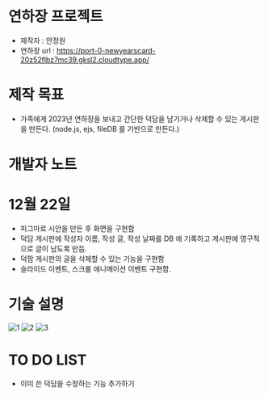# 연하장 프로젝트
- 제작자 : 안정원
- 연하장 url : https://port-0-newyearscard-20z52flbz7mc39.gksl2.cloudtype.app/

# 제작 목표
- 가족에게 2023년 연하장을 보내고 간단한 덕담을 남기거나 삭제할 수 있는 게시판을 만든다. (node.js, ejs, fileDB 를 기반으로 만든다.)

# 개발자 노트
# 12월 22일
- 피그마로 시안을 만든 후 화면을 구현함
- 덕담 게시판에 작성자 이름, 작성 글, 작성 날짜를 DB 에 기록하고 게시판에 영구적으로 글이 남도록 만듬. 
- 덕팜 게시판의 글을 삭제할 수 있는 기능을 구현함
- 슬라이드 이벤트, 스크롤 애니메이션 이벤트 구현함.

# 기술 설명

![1](https://user-images.githubusercontent.com/106502672/209252433-cbc5260c-9383-4af2-ba6f-8486d7a87e40.jpg)
![2](https://user-images.githubusercontent.com/106502672/209252440-03958072-9989-4d1c-9992-d1483230706e.jpg)
![3](https://user-images.githubusercontent.com/106502672/209252447-21c01205-a285-4777-b511-54295c695c0c.jpg)

# TO DO LIST
- 이미 쓴 덕담을 수정하는 기능 추가하기
